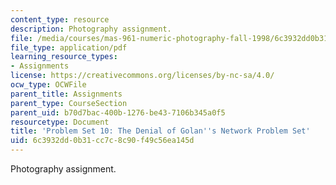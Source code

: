 ```yaml
---
content_type: resource
description: Photography assignment.
file: /media/courses/mas-961-numeric-photography-fall-1998/6c3932dd0b31cc7c8c90f49c56ea145d_ps10.pdf
file_type: application/pdf
learning_resource_types:
- Assignments
license: https://creativecommons.org/licenses/by-nc-sa/4.0/
ocw_type: OCWFile
parent_title: Assignments
parent_type: CourseSection
parent_uid: b70d7bac-400b-1276-be43-7106b345a0f5
resourcetype: Document
title: 'Problem Set 10: The Denial of Golan''s Network Problem Set'
uid: 6c3932dd-0b31-cc7c-8c90-f49c56ea145d
---
```

Photography assignment.